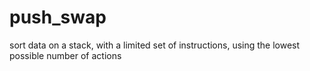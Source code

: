 # push_swap
sort data on a stack, with a limited set of instructions, using the lowest possible number of actions
